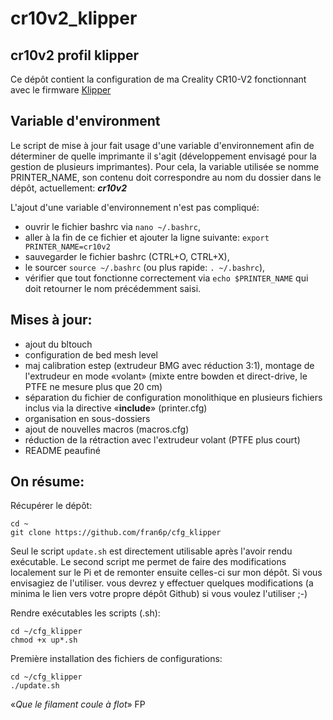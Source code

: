 # cr10v2_klipper
## cr10v2 profil klipper 
Ce dépôt contient la configuration de ma Creality CR10-V2 fonctionnant avec le firmware [Klipper](https://github.com/KevinOConnor/klipper)

## Variable d'environment
Le script de mise à jour fait usage d'une variable d'environnement afin de déterminer de quelle imprimante il s'agit (développement envisagé pour la gestion de plusieurs imprimantes). Pour cela, la variable utilisée se nomme PRINTER_NAME, son contenu doit correspondre au nom du dossier dans le dépôt, actuellement: **_cr10v2_**

L'ajout d'une variable d'environnement n'est pas compliqué:
- ouvrir le fichier bashrc via `nano ~/.bashrc`,
- aller à la fin de ce fichier et ajouter la ligne suivante: `export PRINTER_NAME=cr10v2`
- sauvegarder le fichier bashrc (CTRL+O, CTRL+X),
- le sourcer `source ~/.bashrc` (ou plus rapide: `. ~/.bashrc`),
- vérifier que tout fonctionne correctement via `echo $PRINTER_NAME` qui doit retourner le nom précédemment saisi.

## Mises à jour:
- ajout du bltouch
- configuration de bed mesh level
- maj calibration estep (extrudeur BMG avec réduction 3:1), montage de l'extrudeur en mode «volant» (mixte entre bowden et direct-drive, le PTFE ne mesure plus que 20 cm) 
- séparation du fichier de configuration monolithique en plusieurs fichiers inclus via la directive «**include**» (printer.cfg)
- organisation en sous-dossiers 
- ajout de nouvelles macros (macros.cfg)
- réduction de la rétraction avec l'extrudeur volant (PTFE plus court)
- README peaufiné

## On résume:
Récupérer le dépôt:
```
cd ~
git clone https://github.com/fran6p/cfg_klipper
```
Seul le script `update.sh` est directement utilisable après l'avoir rendu exécutable. Le second script me permet de faire des modifications localement sur le Pi et de remonter ensuite celles-ci sur mon dépôt. Si vous envisagiez de l'utiliser. vous devrez y effectuer quelques modifications (a minima le lien vers votre propre dépôt Github) si vous voulez l'utiliser ;-) 

Rendre exécutables les scripts (.sh):
```
cd ~/cfg_klipper
chmod +x up*.sh
```
Première installation des fichiers de configurations:
```
cd ~/cfg_klipper
./update.sh
```

«*Que le filament coule à flot*» FP
